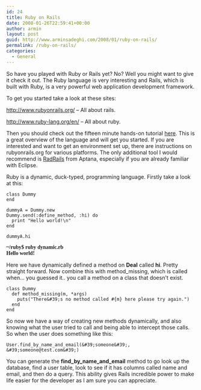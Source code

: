 ```yaml
---
id: 24
title: Ruby on Rails
date: 2008-01-26T22:59:41+00:00
author: armin
layout: post
guid: http://www.arminsadeghi.com/2008/01/ruby-on-rails/
permalink: /ruby-on-rails/
categories:
  - General
---
```

<!-- google_ad_section_start -->

So have you played with Ruby or Rails yet? No? Well you might want to give it check it out. The Ruby language is very interesting and Rails, which is built with Ruby, is a very powerful web application development framework. 

<!--more-->

To get you started take a look at these sites:
  
<http://www.rubyonrails.org/> &#8211; All about rails.
  
<http://www.ruby-lang.org/en/> &#8211; All about ruby. 

Then you should check out the fifteen minute hands-on tutorial [here](http://tryruby.hobix.com/). This is a great overview of the language and will get you started. If you are interested and want to get an environment set up, there are instructions on rubyonrails.org for various platforms. The only additional tool I would recommend is [RadRails](http://www.aptana.com/rails/) from Aptana, especially if you are already familiar with Eclipse. 

Ruby is a dynamic, duck-typed, programming language. Firstly take a look at this: 

```
class Dummy
end

dummyA = Dummy.new
Dummy.send(:define_method, :hi) do
  print "Hello world!\n"
end

dummyA.hi
```
  
**<font face="times new roman,times">~/ruby$ ruby dynamic.rb<br /> Hello world!</font>** 

Here we have dynamically defined a method on **Deal** called **hi**. Pretty straight forward. Now combine this with method_missing, which is called when&#8230; you guessed it.. you call a method on a class that doesn't exist. 

```
class Dummy
  def method_missing(m, *args)
    puts("There&#39;s no method called #{m} here please try again.")
  end
end
```

So now we have a way of creating new methods dynamically, and also knowing what the user tried to call and being able to intercept those calls. So when the user does something like this: 

`User.find_by_name_and_email(&#39;someone&#39;, &#39;someone@test.com&#39;)`

You can generate the **find\_by\_name\_and\_email** method to go look up the database, find a user table, look to see if it has columns called name and email, and then do a query. This ability gives Rails incredible power to make life easier for the developer as I am sure you can appreciate. 

<!-- google_ad_section_end -->
